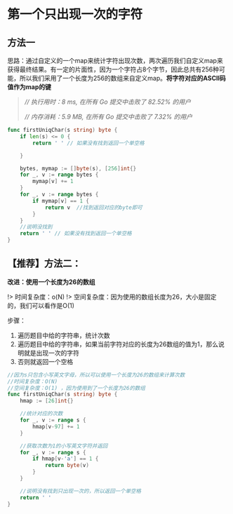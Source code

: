 # 第一个只出现一次的字符

## 方法一
思路：通过自定义的一个map来统计字符出现次数，两次遍历我们自定义map来获得最终结果。有一定的片面性，因为一个字符占8个字节，因此总共有256种可能，所以我们采用了一个长度为256的数组来自定义map。**将字符对应的ASCII码值作为map的键**

> *// 执行用时：8 ms, 在所有 Go 提交中击败了 82.52% 的用户*
>
> *// 内存消耗：5.9 MB, 在所有 Go 提交中击败了 7.32% 的用户*

```go
func firstUniqChar(s string) byte {
	if len(s) <= 0 {
		return ' ' // 如果没有找到返回一个单空格

	}

	bytes, mymap := []byte(s), [256]int{}
	for _, v := range bytes {
		mymap[v] += 1
	}
	for _, v := range bytes {
		if mymap[v] == 1 {
			return v  //找到返回对应的byte即可
		}
	}
	//说明没找到
	return ' ' // 如果没有找到返回一个单空格
}
```

## 【推荐】方法二：

**改进：使用一个长度为26的数组**

!> 时间复杂度：o(N)
!> 空间复杂度：因为使用的数组长度为26，大小是固定的，我们可以看作是O(1)

步骤：
1. 遍历题目中给的字符串，统计次数
2. 遍历题目中给的字符串，如果当前字符对应的长度为26数组的值为1，那么说明就是出现一次的字符
3. 否则就返回一个空格

```go
//因为s只包含小写英文字母，所以可以使用一个长度为26的数组来计算次数
//时间复杂度：O(N)
//空间复杂度：O(1) ，因为使用到了一个长度为26的数组
func firstUniqChar(s string) byte {
	hmap := [26]int{}

	//统计对应的次数
	for _, v := range s {
		hmap[v-97] += 1
	}

	//获取次数为1的小写英文字符并返回
	for _, v := range s {
		if hmap[v-'a'] == 1 {
			return byte(v)
		}
	}

	//说明没有找到只出现一次的，所以返回一个单空格
	return ' '
}
```


